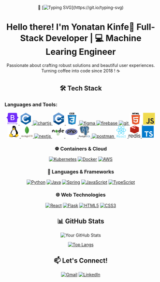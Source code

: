 <div align="center">

👋
[![Typing SVG](https://readme-typing-svg.herokuapp.com?font=Fira+Code&pause=1000&color=F2F71A&width=435&lines=Hi%2C+let's+build.)](https://git.io/typing-svg)

<h1 align="center">Hello there! I'm Yonatan Kinfe🚀 Full-Stack Developer | 💻  Machine Learing Engineer</h1>
  


Passionate about crafting robust solutions and beautiful user experiences.<br>
Turning coffee into code since 2018 ! ☕️

## 🛠 Tech Stack

<h3 align="left">Languages and Tools:</h3>
 <a href="https://getbootstrap.com" target="_blank" rel="noreferrer"> <img src="https://raw.githubusercontent.com/devicons/devicon/master/icons/bootstrap/bootstrap-plain-wordmark.svg" alt="bootstrap" width="40" height="40"/> </a> <a href="https://www.cprogramming.com/" target="_blank" rel="noreferrer"> <img src="https://raw.githubusercontent.com/devicons/devicon/master/icons/c/c-original.svg" alt="c" width="40" height="40"/> </a> <a href="https://www.chartjs.org" target="_blank" rel="noreferrer"> <img src="https://www.chartjs.org/media/logo-title.svg" alt="chartjs" width="40" height="40"/> </a> <a href="https://www.w3schools.com/cpp/" target="_blank" rel="noreferrer"> <img src="https://raw.githubusercontent.com/devicons/devicon/master/icons/cplusplus/cplusplus-original.svg" alt="cplusplus" width="40" height="40"/> </a> <a href="https://www.w3schools.com/css/" target="_blank" rel="noreferrer"> <img src="https://raw.githubusercontent.com/devicons/devicon/master/icons/css3/css3-original-wordmark.svg" alt="css3" width="40" height="40"/> </a> <a href="https://www.figma.com/" target="_blank" rel="noreferrer"> <img src="https://www.vectorlogo.zone/logos/figma/figma-icon.svg" alt="figma" width="40" height="40"/> </a> <a href="https://firebase.google.com/" target="_blank" rel="noreferrer"> <img src="https://www.vectorlogo.zone/logos/firebase/firebase-icon.svg" alt="firebase" width="40" height="40"/> </a> <a href="https://git-scm.com/" target="_blank" rel="noreferrer"> <img src="https://www.vectorlogo.zone/logos/git-scm/git-scm-icon.svg" alt="git" width="40" height="40"/> </a> <a href="https://www.w3.org/html/" target="_blank" rel="noreferrer"> <img src="https://raw.githubusercontent.com/devicons/devicon/master/icons/html5/html5-original-wordmark.svg" alt="html5" width="40" height="40"/> </a> <a href="https://developer.mozilla.org/en-US/docs/Web/JavaScript" target="_blank" rel="noreferrer"> <img src="https://raw.githubusercontent.com/devicons/devicon/master/icons/javascript/javascript-original.svg" alt="javascript" width="40" height="40"/> </a> <a href="https://www.linux.org/" target="_blank" rel="noreferrer"> <img src="https://raw.githubusercontent.com/devicons/devicon/master/icons/linux/linux-original.svg" alt="linux" width="40" height="40"/> </a> <a href="https://www.mongodb.com/" target="_blank" rel="noreferrer"> <img src="https://raw.githubusercontent.com/devicons/devicon/master/icons/mongodb/mongodb-original-wordmark.svg" alt="mongodb" width="40" height="40"/> </a> <a href="https://nextjs.org/" target="_blank" rel="noreferrer"> <img src="https://cdn.worldvectorlogo.com/logos/nextjs-2.svg" alt="nextjs" width="40" height="40"/> </a> <a href="https://nodejs.org" target="_blank" rel="noreferrer"> <img src="https://raw.githubusercontent.com/devicons/devicon/master/icons/nodejs/nodejs-original-wordmark.svg" alt="nodejs" width="40" height="40"/> </a> <a href="https://www.php.net" target="_blank" rel="noreferrer"> <img src="https://raw.githubusercontent.com/devicons/devicon/master/icons/php/php-original.svg" alt="php" width="40" height="40"/> </a> <a href="https://www.postgresql.org" target="_blank" rel="noreferrer"> <img src="https://raw.githubusercontent.com/devicons/devicon/master/icons/postgresql/postgresql-original-wordmark.svg" alt="postgresql" width="40" height="40"/> </a> <a href="https://postman.com" target="_blank" rel="noreferrer"> <img src="https://www.vectorlogo.zone/logos/getpostman/getpostman-icon.svg" alt="postman" width="40" height="40"/> </a> <a href="https://reactjs.org/" target="_blank" rel="noreferrer"> <img src="https://raw.githubusercontent.com/devicons/devicon/master/icons/react/react-original-wordmark.svg" alt="react" width="40" height="40"/> </a> <a href="https://redis.io" target="_blank" rel="noreferrer"> <img src="https://raw.githubusercontent.com/devicons/devicon/master/icons/redis/redis-original-wordmark.svg" alt="redis" width="40" height="40"/> </a> <a href="https://www.typescriptlang.org/" target="_blank" rel="noreferrer"> <img src="https://raw.githubusercontent.com/devicons/devicon/master/icons/typescript/typescript-original.svg" alt="typescript" width="40" height="40"/> </a> </p>




### ☸️ Containers & Cloud
[![Kubernetes](https://img.shields.io/badge/☸️_Kubernetes-326CE5?style=flat-square&logo=kubernetes&logoColor=white&labelColor=326CE5)](https://kubernetes.io/)
[![Docker](https://img.shields.io/badge/🐳_Docker-2496ED?style=flat-square&logo=docker&logoColor=white&labelColor=2496ED)](https://www.docker.com/)
[![AWS](https://img.shields.io/badge/☁️_AWS-FF9900?style=flat-square&logo=amazon-aws&logoColor=232F3E&labelColor=FF9900)](https://aws.amazon.com/)

### 🐍 Languages & Frameworks
[![Python](https://img.shields.io/badge/🐍_Python-3776AB?style=flat-square&logo=python&logoColor=FFD43B&labelColor=3776AB)](https://www.python.org/)
[![Java](https://img.shields.io/badge/☕_Java-007396?style=flat-square&logo=openjdk&logoColor=white&labelColor=007396)](https://www.java.com/)
[![Spring](https://img.shields.io/badge/🌱_Spring-6DB33F?style=flat-square&logo=spring&logoColor=white&labelColor=6DB33F)](https://spring.io/)
[![JavaScript](https://img.shields.io/badge/🌟_JS-F7DF1E?style=flat-square&logo=javascript&logoColor=black&labelColor=F7DF1E)](https://developer.mozilla.org/en-US/docs/Web/JavaScript)
[![TypeScript](https://img.shields.io/badge/🔵_TS-3178C6?style=flat-square&logo=typescript&logoColor=white&labelColor=3178C6)](https://www.typescriptlang.org/)

### 🌐 Web Technologies
[![React](https://img.shields.io/badge/⚛️_React-61DAFB?style=flat-square&logo=react&logoColor=black&labelColor=61DAFB)](https://react.dev/)
[![Flask](https://img.shields.io/badge/🍶_Flask-000000?style=flat-square&logo=flask&logoColor=white&labelColor=000000)](https://flask.palletsprojects.com/)
[![HTML5](https://img.shields.io/badge/🛠️_HTML5-E34F26?style=flat-square&logo=html5&logoColor=white&labelColor=E34F26)](https://developer.mozilla.org/en-US/docs/Web/HTML)
[![CSS3](https://img.shields.io/badge/🎨_CSS3-1572B6?style=flat-square&logo=css3&logoColor=white&labelColor=1572B6)](https://developer.mozilla.org/en-US/docs/Web/CSS)

## 📊 GitHub Stats
![Your GitHub Stats](https://github-readme-stats.vercel.app/api?username=Yonatankinfe&show_icons=true&theme=radical&hide_border=true)

[![Top Langs](https://github-readme-stats.vercel.app/api/top-langs/?username=NiCrook&layout=compact&theme=highcontrast)](https://github.com/NiCrook/github-readme-stats)


## 📫 Let's Connect!

[![Gmail](https://img.shields.io/badge/📧_yonatankinfe0@gmail.com-D14836?style=for-the-badge&logo=gmail&logoColor=white)](mailto:yonatankinfe0@gmail.com)
[![LinkedIn](https://img.shields.io/badge/👔_LinkedIn-0077B5?style=for-the-badge&logo=linkedin&logoColor=white)](https://www.linkedin.com/in/yonatan-kinfe-7392a1274)

</div>